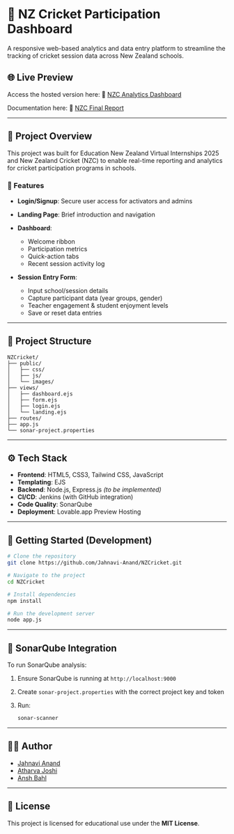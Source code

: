 # 🏏 NZ Cricket Participation Dashboard

A responsive web-based analytics and data entry platform to streamline the tracking of cricket session data across New Zealand schools.

## 🌐 Live Preview

Access the hosted version here:
🔗 [NZC Analytics Dashboard](https://preview--new-zealand-cricket.lovable.app/analytics)

Documentation here:
🔗 [NZC Final Report](https://www.dropbox.com/scl/fi/zmbnsmkmy95l0g55ou9r8/Final-Report.pdf?rlkey=tlwwluqnxja4bergbamrppbyf&st=w2jp2nuu&dl=0)

---

## 📌 Project Overview

This project was built for Education New Zealand Virtual Internships 2025 and New Zealand Cricket (NZC) to enable real-time reporting and analytics for cricket participation programs in schools.

### 🔧 Features

* **Login/Signup**: Secure user access for activators and admins
* **Landing Page**: Brief introduction and navigation
* **Dashboard**:

  * Welcome ribbon
  * Participation metrics
  * Quick-action tabs
  * Recent session activity log
* **Session Entry Form**:

  * Input school/session details
  * Capture participant data (year groups, gender)
  * Teacher engagement & student enjoyment levels
  * Save or reset data entries

---

## 📁 Project Structure

```
NZCricket/
├── public/
│   ├── css/
│   ├── js/
│   └── images/
├── views/
│   ├── dashboard.ejs
│   ├── form.ejs
│   ├── login.ejs
│   └── landing.ejs
├── routes/
├── app.js
└── sonar-project.properties
```

---

## ⚙️ Tech Stack

* **Frontend**: HTML5, CSS3, Tailwind CSS, JavaScript
* **Templating**: EJS
* **Backend**: Node.js, Express.js *(to be implemented)*
* **CI/CD**: Jenkins (with GitHub integration)
* **Code Quality**: SonarQube
* **Deployment**: Lovable.app Preview Hosting

---

## 🚀 Getting Started (Development)

```bash
# Clone the repository
git clone https://github.com/Jahnavi-Anand/NZCricket.git

# Navigate to the project
cd NZCricket

# Install dependencies
npm install

# Run the development server
node app.js
```

---

## 🔐 SonarQube Integration

To run SonarQube analysis:

1. Ensure SonarQube is running at `http://localhost:9000`
2. Create `sonar-project.properties` with the correct project key and token
3. Run:

   ```bash
   sonar-scanner
   ```

---

## 👩‍💻 Author

* [Jahnavi Anand](https://github.com/Jahnavi-Anand)
* [Atharva Joshi](https://github.com/AthJoshi)
* [Ansh Bahl](https://github.com/anshbahl)


---

## 📜 License

This project is licensed for educational use under the **MIT License**.

